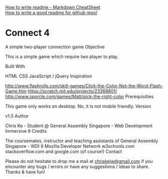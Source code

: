 [How to write readme - Markdown CheatSheet](https://github.com/adam-p/markdown-here/wiki/Markdown-Cheatsheet)  
[How to write a good readme for github repo!](https://gist.github.com/PurpleBooth/109311bb0361f32d87a2)

# Connect 4
A simple two-player connection game
Objective

This is a simple game which require two player to play.

Built With

HTML
CSS
JavaScript / jQuery
Inspiration

http://www.flashrolls.com/skill-games/Click-the-Color-Not-the-Word-Flash-Game.htm
https://scratch.mit.edu/projects/23368801/
http://www.sporcle.com/games/Matt/pick-the-right-color
Prerequisities

This game only works on desktop.
No, it is not mobile friendly.
Version

v1.0
Author

Chris Ke - Student @ General Assembly Singapore - Web Development Immersive 6
Credits

The coursemates, instructor and teaching assistants of General Assembly Singapore - WDI 6
Mozilla Developer Network
w3schools.com
stackoverflow.com
and google.com (of course!)
Contact

Please do not hesitate to drop me a mail at chriskejw@gmail.com if you encounter any bugs / errors or have any suggestions / ideas to share. Thanks & have fun!
